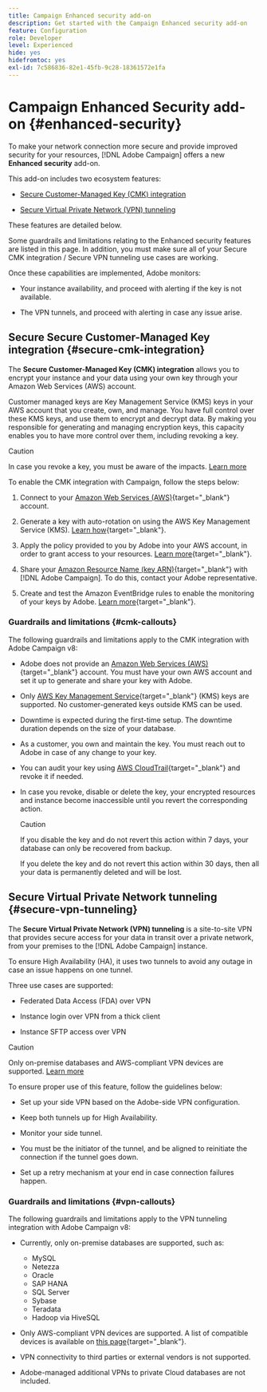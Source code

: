 ```yaml
---
title: Campaign Enhanced security add-on
description: Get started with the Campaign Enhanced security add-on
feature: Configuration
role: Developer
level: Experienced
hide: yes
hidefromtoc: yes
exl-id: 7c586836-82e1-45fb-9c28-18361572e1fa
---
```


# Campaign Enhanced Security add-on {#enhanced-security}

To make your network connection more secure and provide improved security for your resources, [!DNL Adobe Campaign] offers a new **Enhanced security** add-on.

This add-on includes two ecosystem features:

* [Secure Customer-Managed Key (CMK) integration](#secure-cmk-integration)

* [Secure Virtual Private Network (VPN) tunneling](#secure-vpn-tunneling)

These features are detailed below.

Some guardrails and limitations relating to the Enhanced security features are listed in this page. In addition, you must make sure all of your Secure CMK integration / Secure VPN tunneling use cases are working. 

Once these capabilities are implemented, Adobe monitors:

* Your instance availability, and proceed with alerting if the key is not available.

* The VPN tunnels, and proceed with alerting in case any issue arise.

## Secure Secure Customer-Managed Key integration {#secure-cmk-integration}

The **Secure Customer-Managed Key (CMK) integration** allows you to encrypt your instance and your data using your own key through your Amazon Web Services (AWS) account.

Customer managed keys are Key Management Service (KMS) keys in your AWS account that you create, own, and manage. You have full control over these KMS keys, and use them to encrypt and decrypt data. By making you responsible for generating and managing encryption keys, this capacity enables you to have more control over them, including revoking a key.

>[!CAUTION]
>
>In case you revoke a key, you must be aware of the impacts. [Learn more](#cmk-callouts)

To enable the CMK integration with Campaign, follow the steps below:

1. Connect to your [Amazon Web Services (AWS)](https://aws.amazon.com/){target="_blank"} account.

1. Generate a key with auto-rotation on using the AWS Key Management Service (KMS). [Learn how](https://docs.aws.amazon.com/kms/latest/developerguide/create-keys.html){target="_blank"}.

1. Apply the policy provided to you by Adobe into your AWS account, in order to grant access to your resources. [Learn more](https://docs.aws.amazon.com/kms/latest/developerguide/key-policy-services.html){target="_blank"}. <!--link TBC-->

1. Share your [Amazon Resource Name (key ARN)](https://docs.aws.amazon.com/kms/latest/developerguide/find-cmk-id-arn.html){target="_blank"} with [!DNL Adobe Campaign]. To do this, contact your Adobe representative. <!--or Adobe transition manager?-->

1. Create and test the Amazon EventBridge rules to enable the monitoring of your keys by Adobe.​ [Learn more](https://docs.aws.amazon.com/eventbridge/latest/userguide/eb-rules.html){target="_blank"}.


### Guardrails and limitations {#cmk-callouts}

The following guardrails and limitations apply to the CMK integration with Adobe Campaign v8:

* Adobe does not provide an [Amazon Web Services (AWS)](https://aws.amazon.com/){target="_blank"} account. You must have your own AWS account and set it up to generate and share your key with Adobe.

* Only [AWS Key Management Service](https://docs.aws.amazon.com/kms/latest/developerguide/overview.html){target="_blank"} (KMS) keys are supported. No customer-generated keys outside KMS can be used.​

* Downtime is expected during the first-time setup. ​The downtime duration depends on the size of your database.

* As a customer, you own and maintain the key. You must reach out to Adobe in case of any change to your key.​

* You can audit your key using [AWS CloudTrail](https://docs.aws.amazon.com/awscloudtrail/latest/userguide/cloudtrail-user-guide.html){target="_blank"} and revoke it if needed.​

* In case you revoke, disable or delete the key, your encrypted resources and instance become inaccessible until you revert the corresponding action.

    >[!CAUTION]
    >
    >If you disable the key and do not revert this action within 7 days, your database can only be recovered from backup.
    >
    >If you delete the key and do not revert this action within 30 days, then all your data is permanently deleted and will be lost.​

## Secure Virtual Private Network tunneling {#secure-vpn-tunneling}

The **Secure Virtual Private Network (VPN) tunneling** is a site-to-site VPN that provides secure access for your data in transit over a private network, from your premises to the [!DNL Adobe Campaign] instance.

<!--As it connects two networks together, it is a site-to-site VPN.-->

To ensure High Availability (HA), it uses two tunnels to avoid any outage in case an issue happens on one tunnel.

Three use cases are supported:

* Federated Data Access (FDA) over VPN<!--to access your on-premise database from the Campaign instance over VPN-->

* Instance login over VPN from a thick client

* Instance SFTP access over VPN

>[!CAUTION]
>
>Only on-premise databases and AWS-compliant VPN devices are supported. [Learn more](#vpn-callouts)

To ensure proper use of this feature, follow the guidelines below:

* Set up your side VPN based on the Adobe-side VPN configuration.

* Keep both tunnels up for High Availability.

* Monitor your side tunnel.

* You must be the initiator of the tunnel, and be aligned to reinitiate the connection if the tunnel goes down.

* Set up a retry mechanism at your end in case connection failures happen.


### Guardrails and limitations {#vpn-callouts}

The following guardrails and limitations apply to the VPN tunneling integration with Adobe Campaign v8:

* Currently, only on-premise databases are supported, such as<!--Richa to check the list with PM-->:

    * MySQL
    * Netezza
    * Oracle
    * SAP HANA
    * SQL Server
    * Sybase
    * Teradata
    * Hadoop via HiveSQL

* Only AWS-compliant VPN devices are supported. A list of compatible devices is available on [this page](https://docs.aws.amazon.com/vpn/latest/s2svpn/your-cgw.html#example-configuration-files){target="_blank"}<!--check which list should be communicated-->.

* VPN connectivity to third parties or external vendors is not supported.

* Adobe-managed additional VPNs to private Cloud databases are not included.
